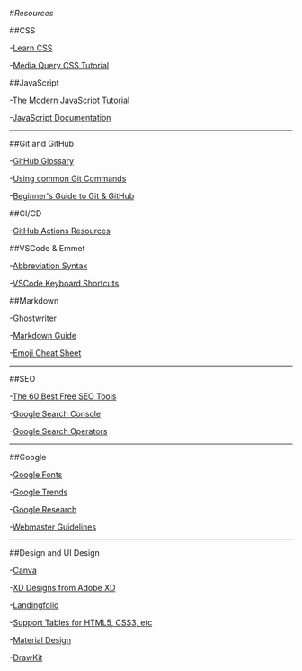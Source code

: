 #*Resources*

##CSS

-[Learn CSS](https://web.dev/learn/css/)

-[Media Query CSS Tutorial](https://www.freecodecamp.org/news/css-media-queries-breakpoints-media-types-standard-resolutions-and-more/)

##JavaScript

-[The Modern JavaScript Tutorial](https://javascript.info/)

-[JavaScript Documentation](https://devdocs.io/javascript/)

---

##Git and GitHub

-[GitHub Glossary](https://docs.github.com/en/get-started/quickstart/github-glossary#pull)

-[Using common Git Commands](https://docs.github.com/en/get-started/using-git)

-[Beginner's Guide to Git & GitHub](https://www.freecodecamp.org/news/the-beginners-guide-to-git-github/)

##CI/CD

-[GitHub Actions Resources](https://github.blog/2021-11-04-10-github-actions-resources-basics-ci-cd/)

##VSCode & Emmet

-[Abbreviation Syntax](https://docs.emmet.io/abbreviations/syntax/)

-[VSCode Keyboard Shortcuts](https://code.visualstudio.com/shortcuts/keyboard-shortcuts-windows.pdf)

##Markdown

-[Ghostwriter](https://wereturtle.github.io/ghostwriter/documentation.html)

-[Markdown Guide](https://www.markdownguide.org/)

-[Emoji Cheat Sheet](https://github.com/ikatyang/emoji-cheat-sheet#smileys--emotion)

---

##SEO

-[The 60 Best Free SEO Tools](https://moz.com/blog/best-free-seo-tools)

-[Google Search Console](https://search.google.com/search-console/about)

-[Google Search Operators](https://ahrefs.com/blog/google-advanced-search-operators/)

---

##Google

-[Google Fonts](https://fonts.google.com/?preview.text_type=custom)

-[Google Trends](https://trends.google.com/trends/?geo=JP)

-[Google Research](https://research.google/)

-[Webmaster Guidelines](https://developers.google.com/search/docs/advanced/guidelines/webmaster-guidelines)

---

##Design and UI Design

-[Canva](https://www.canva.com/)

-[XD Designs from Adobe XD](https://xd.adobe.com/ideas/)

-[Landingfolio](https://www.landingfolio.com/)

-[Support Tables for HTML5, CSS3, etc](https://caniuse.com/)

-[Material Design](https://material.io/)

-[DrawKit](https://drawkit.com/)